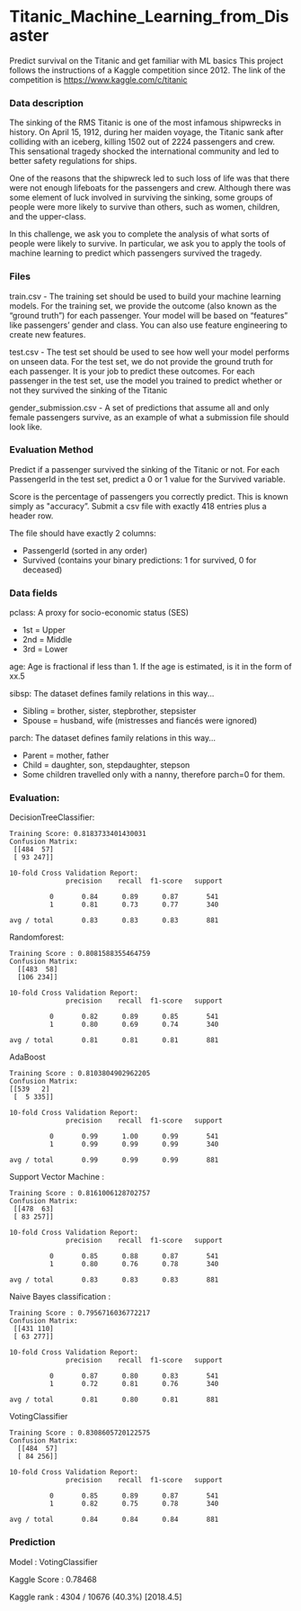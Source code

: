 # Titanic_Machine_Learning_from_Disaster

Predict survival on the Titanic and get familiar with ML basics
This project follows the instructions of a Kaggle competition since 2012.
The link of the competition is https://www.kaggle.com/c/titanic

### Data description
The sinking of the RMS Titanic is one of the most infamous shipwrecks in history.  On April 15, 1912, during her maiden voyage, the Titanic sank after colliding with an iceberg, killing 1502 out of 2224 passengers and crew. This sensational tragedy shocked the international community and led to better safety regulations for ships.

One of the reasons that the shipwreck led to such loss of life was that there were not enough lifeboats for the passengers and crew. Although there was some element of luck involved in surviving the sinking, some groups of people were more likely to survive than others, such as women, children, and the upper-class.

In this challenge, we ask you to complete the analysis of what sorts of people were likely to survive. In particular, we ask you to apply the tools of machine learning to predict which passengers survived the tragedy.

### Files
train.csv - The training set should be used to build your machine learning models. For the training set, we provide the outcome (also known as the “ground truth”) for each passenger. Your model will be based on “features” like passengers’ gender and class. You can also use feature engineering to create new features.

test.csv - The test set should be used to see how well your model performs on unseen data. For the test set, we do not provide the ground truth for each passenger. It is your job to predict these outcomes. For each passenger in the test set, use the model you trained to predict whether or not they survived the sinking of the Titanic

gender_submission.csv - A set of predictions that assume all and only female passengers survive, as an example of what a submission file should look like.


### Evaluation Method
Predict if a passenger survived the sinking of the Titanic or not. 
For each PassengerId in the test set, predict a 0 or 1 value for the Survived variable. 

Score is the percentage of passengers you correctly predict. This is known simply as "accuracy”.
Submit a csv file with exactly 418 entries plus a header row. 

The file should have exactly 2 columns:
 - PassengerId (sorted in any order)
 - Survived (contains your binary predictions: 1 for survived, 0 for deceased)

### Data fields
pclass: A proxy for socio-economic status (SES)
 - 1st = Upper
 - 2nd = Middle
 - 3rd = Lower

age: Age is fractional if less than 1. If the age is estimated, is it in the form of xx.5

sibsp: The dataset defines family relations in this way...
 - Sibling = brother, sister, stepbrother, stepsister
 - Spouse = husband, wife (mistresses and fiancés were ignored)

parch: The dataset defines family relations in this way...
 - Parent = mother, father
 - Child = daughter, son, stepdaughter, stepson
 - Some children travelled only with a nanny, therefore parch=0 for them.

### Evaluation:

DecisionTreeClassifier:
```
Training Score: 0.8183733401430031
Confusion Matrix:
 [[484  57]
 [ 93 247]] 

10-fold Cross Validation Report: 
              precision    recall  f1-score   support

          0       0.84      0.89      0.87       541
          1       0.81      0.73      0.77       340

avg / total       0.83      0.83      0.83       881

```
Randomforest:
```
Training Score : 0.8081588355464759
Confusion Matrix:
  [[483  58]
  [106 234]] 
 
10-fold Cross Validation Report: 
              precision    recall  f1-score   support

          0       0.82      0.89      0.85       541
          1       0.80      0.69      0.74       340

avg / total       0.81      0.81      0.81       881

```
AdaBoost
```
Training Score : 0.8103804902962205
Confusion Matrix:
[[539   2]
 [  5 335]] 
 
10-fold Cross Validation Report: 
              precision    recall  f1-score   support

          0       0.99      1.00      0.99       541
          1       0.99      0.99      0.99       340

avg / total       0.99      0.99      0.99       881

```
Support Vector Machine :
```
Training Score : 0.8161006128702757
Confusion Matrix:
 [[478  63]
 [ 83 257]] 
 
10-fold Cross Validation Report: 
              precision    recall  f1-score   support

          0       0.85      0.88      0.87       541
          1       0.80      0.76      0.78       340

avg / total       0.83      0.83      0.83       881

```
Naive Bayes classification :
```
Training Score : 0.7956716036772217
Confusion Matrix:
 [[431 110]
 [ 63 277]]
 
10-fold Cross Validation Report: 
              precision    recall  f1-score   support

          0       0.87      0.80      0.83       541
          1       0.72      0.81      0.76       340

avg / total       0.81      0.80      0.81       881
```
VotingClassifier
```
Training Score : 0.8308605720122575
Confusion Matrix:
  [[484  57]
  [ 84 256]] 
 
10-fold Cross Validation Report: 
              precision    recall  f1-score   support

          0       0.85      0.89      0.87       541
          1       0.82      0.75      0.78       340

avg / total       0.84      0.84      0.84       881
```
### Prediction

Model : VotingClassifier

Kaggle Score : 0.78468

Kaggle rank : 4304 / 10676 (40.3%) [2018.4.5] 


